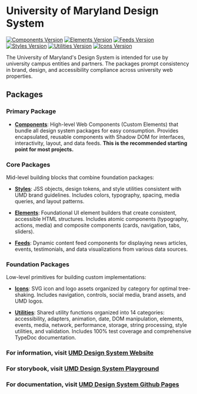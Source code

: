 # University of Maryland Design System

[![Components Version](https://img.shields.io/badge/Components-v1.15.0-blue)](https://www.npmjs.com/package/@universityofmaryland/web-components-library)
[![Elements Version](https://img.shields.io/badge/Elements-v1.5.0-blue)](https://www.npmjs.com/package/@universityofmaryland/web-elements-library)
[![Feeds Version](https://img.shields.io/badge/Feeds-v1.2.0-blue)](https://www.npmjs.com/package/@universityofmaryland/web-feeds-library)
[![Styles Version](https://img.shields.io/badge/Styles-v1.7.0-blue)](https://www.npmjs.com/package/@universityofmaryland/web-styles-library)
[![Utilities Version](https://img.shields.io/badge/Utilities-v1.0.0-blue)](https://www.npmjs.com/package/@universityofmaryland/web-utilities-library)
[![Icons Version](https://img.shields.io/badge/Icons-v1.0.0-blue)](https://www.npmjs.com/package/@universityofmaryland/web-icons-library)

The University of Maryland's Design System is intended for use by university campus entities and partners. The packages prompt consistency in brand, design, and accessibility compliance across university web properties.

## Packages

### Primary Package

- **[Components](packages/components/README.md)**: High-level Web Components (Custom Elements) that bundle all design system packages for easy consumption. Provides encapsulated, reusable components with Shadow DOM for interfaces, interactivity, layout, and data feeds. **This is the recommended starting point for most projects.**

### Core Packages

Mid-level building blocks that combine foundation packages:

- **[Styles](packages/styles/README.md)**: JSS objects, design tokens, and style utilities consistent with UMD brand guidelines. Includes colors, typography, spacing, media queries, and layout patterns.

- **[Elements](packages/elements/README.md)**: Foundational UI element builders that create consistent, accessible HTML structures. Includes atomic components (typography, actions, media) and composite components (cards, navigation, tabs, sliders).

- **[Feeds](packages/feeds/README.md)**: Dynamic content feed components for displaying news articles, events, testimonials, and data visualizations from various data sources.

### Foundation Packages

Low-level primitives for building custom implementations:

- **[Icons](packages/icons/README.md)**: SVG icon and logo assets organized by category for optimal tree-shaking. Includes navigation, controls, social media, brand assets, and UMD logos.

- **[Utilities](packages/utilities/README.md)**: Shared utility functions organized into 14 categories: accessibility, adapters, animation, date, DOM manipulation, elements, events, media, network, performance, storage, string processing, style utilities, and validation. Includes 100% test coverage and comprehensive TypeDoc documentation.

### For information, visit [UMD Design System Website](https://designsystem.umd.edu)

### For storybook, visit [UMD Design System Playground](http://playground.designsystem.umd.edu)

### For documentation, visit [UMD Design System Github Pages](https://umd-digital.github.io/design-system/)
